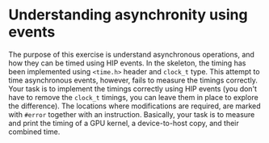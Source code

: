 # Understanding asynchronity using events

The purpose of this exercise is understand asynchronous operations, and how they can be timed using HIP events. In the skeleton, the timing has been implemented using `<time.h>` header and `clock_t` type. This attempt to time asynchronous events, however, fails to measure the timings correctly. Your task is to implement the timings correctly using HIP events (you don't have to remove the `clock_t` timings, you can leave them in place to explore the difference). The locations where modifications are required, are marked with `#error` together with an instruction. Basically, your task is to measure and print the timing of a GPU kernel, a device-to-host copy, and their combined time.
